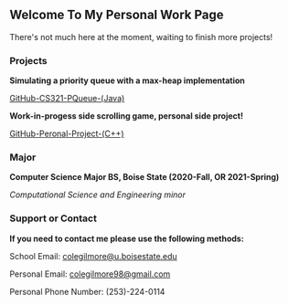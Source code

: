 ## Welcome To My Personal Work Page

There's not much here at the moment, waiting to finish more projects!

### Projects

**Simulating a priority queue with a max-heap implementation**

[GitHub-CS321-PQueue-(Java)](https://github.com/Colmine/colmine.github.io/tree/master/CS321_PQueue)

**Work-in-progess side scrolling game, personal side project!**

[GitHub-Peronal-Project-(C++)](https://github.com/Colmine/colmine.github.io/tree/master/Personal_WIP_SideScrollingGame)


### Major

**Computer Science Major BS, Boise State (2020-Fall, OR 2021-Spring)**

*Computational Science and Engineering minor*


### Support or Contact

**If you need to contact me please use the following methods:**
  
School Email: colegilmore@u.boisestate.edu

Personal Email: colegilmore98@gmail.com

Personal Phone Number: (253)-224-0114
